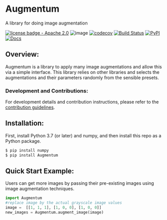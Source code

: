 # Augmentum
A library for doing image augmentation

[![license badge - Apache 2.0](https://img.shields.io/badge/license-Apache--2.0-brightgreen)](./LICENSE)
![image](https://img.shields.io/github/issues/kurttepelikerim/Augmentum)
[![codecov](https://codecov.io/gh/kurttepelikerim/Augmentum/branch/codecov/graph/badge.svg?token=D4K13TWGTK)](https://codecov.io/gh/kurttepelikerim/Augmentum)
[![Build Status](https://github.com/kurttepelikerim/Augmentum/workflows/Build%20Status/badge.svg?branch=main)](https://github.com/kurttepelikerim/Augmentum/actions?query=workflow%3A%22Build+Status%22)
[![PyPI](https://img.shields.io/pypi/v/Augmentum)](https://pypi.org/project/Augmentum/)
[![Docs](https://img.shields.io/badge/docs-passing-success)](https://augmentum.readthedocs.io)

## Overview:
Augmentum is a library to apply many image augmentations and allow this via a simple interface. This library relies on other libraries and selects the augmentations and their parameters randomly from the sensible presets.

### Development and Contributions:
For development details and contribution instructions, please refer to the [contribution guidelines](https://github.com/kurttepelikerim/Augmentum/blob/main/CONTRIBUTING.md).

## Installation: 
First, install Python 3.7 (or later) and numpy, and then install this repo as a Python package. 

```bash
$ pip install numpy
$ pip install Augmentum
```

## Quick Start Example:
Users can get more images by passing their pre-existing images using image augmentation techniques.
```python
import Augmentum
#replace image by the actual grayscale image values
image =  [[1, 1, 1], [1, 0, 0], [1, 0, 0]]
new_images = Augmentum.augment_image(image)
```

